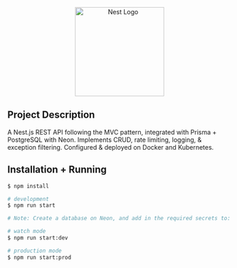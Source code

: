 <p align="center">
  <a href="http://nestjs.com/" target="blank"><img src="https://nestjs.com/img/logo-small.svg" width="200" alt="Nest Logo" /></a>
</p>

[circleci-image]: https://img.shields.io/circleci/build/github/nestjs/nest/master?token=abc123def456
[circleci-url]: https://circleci.com/gh/nestjs/nest

## Project Description

A Nest.js REST API following the MVC pattern, integrated with Prisma + PostgreSQL with Neon. Implements CRUD, rate limiting, logging, & exception filtering. Configured & deployed on Docker and Kubernetes. 

## Installation + Running

```bash
$ npm install
```

```bash
# development
$ npm run start

# Note: Create a database on Neon, and add in the required secrets to: /.env

# watch mode
$ npm run start:dev

# production mode
$ npm run start:prod
```
